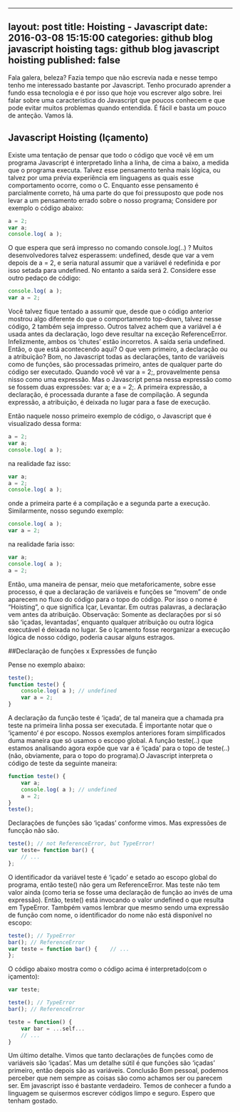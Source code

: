 
---
layout: post
title:  Hoisting - Javascript
date:   2016-03-08 15:15:00
categories: github blog javascript hoisting 
tags: github blog javascript hoisting
published: false
---

Fala galera, beleza? Fazia tempo que não escrevia nada e nesse tempo tenho me interessado bastante por Javascript. Tenho procurado aprender a fundo essa tecnologia e é por isso que hoje vou escrever algo sobre. Irei falar sobre uma caracteristica do Javascript que poucos conhecem e que pode evitar muitos problemas quando entendida. É fácil e basta um pouco de anteção. Vamos lá.

## Javascript Hoisting (Içamento)

Existe uma tentação de pensar que todo o código que você vê em um programa Javascript é interpretado linha a linha, de cima a baixo, a medida que o programa executa. Talvez esse pensamento tenha mais lógica, ou talvez por uma prévia experiência em linguagens as quais esse comportamento ocorre, como o C. 
Enquanto esse pensamento é parcialmente correto, há uma parte do que foi pressuposto que pode nos levar a um pensamento errado sobre o nosso programa; 
Considere por exemplo o código abaixo:
```js
a = 2;
var a;
console.log( a );
```

O que espera que será impresso no comando console.log(..) ?
Muitos desenvolvedores talvez esperassem: undefined, desde que var a vem depois de  a = 2, e seria natural assumir que a variável é redefinida e por isso setada para undefined. No entanto a saída será 2.
Considere esse outro pedaço de código:

```js
console.log( a );
var a = 2;
```

Você talvez fique tentado a assumir que, desde que o código anterior mostrou algo diferente do que o comportamento top-down, talvez nesse código, 2 também seja impresso. Outros talvez achem que a variável a é usada antes da declaração, logo deve resultar na exceção ReferenceError.
Infelizmente, ambos os ‘chutes’ estão incorretos. A saída seria undefined.
Então, o que está acontecendo aqui? O que vem primeiro, a declaração ou a atribuição? 
Bom, no Javascript todas as declarações, tanto de variáveis como de funções, são processadas primeiro, antes de qualquer parte do código ser executado. 
Quando você vê var a = 2;, provavelmente pensa nisso como uma expressão. Mas o Javascript pensa nessa expressão como se fossem duas expressões: var a; e a = 2;. A primeira expressão, a declaração, é processada durante a fase de compilação. A segunda expressão, a atribuição, é deixada no lugar para a fase de execução. 


Então naquele nosso primeiro exemplo de código, o Javascript que é visualizado dessa forma: 

```js
a = 2;
var a;
console.log( a );
```

na realidade faz isso:
```js
var a;
a = 2;
console.log( a );
```

onde a primeira parte é a compilação e a segunda parte a execução. Similarmente, nosso segundo exemplo:
```js
console.log( a );
var a = 2;
```

na realidade faria isso:
```js
var a;
console.log( a );
a = 2;
```

Então, uma maneira de pensar, meio que metaforicamente, sobre esse processo, é que a declaração de variáveis e funções se “movem” de onde aparecem no fluxo do código para o topo do código. Por isso o nome é “Hoisting”, o que significa Içar, Levantar.
Em outras palavras, a declaração vem antes da atribuição. 
Observação: Somente as declarações por si só são ‘içadas, levantadas’, enquanto qualquer atribuição ou outra lógica executável é deixada no lugar. Se o Içamento fosse reorganizar a execução lógica de nosso código, poderia causar alguns estragos. 

##Declaração de funções x Expressões de função

Pense no exemplo abaixo:
```js
teste();
function teste() {
    console.log( a ); // undefined
    var a = 2;
}
```
A declaração da função teste é ‘içada’, de tal maneira que a chamada pra teste na primeira linha possa ser executada. 
É importante notar que o ‘içamento’ é por escopo. Nossos exemplos anteriores foram simplificados duma maneira que só usamos o escopo global. A função teste(..) que estamos analisando agora expõe que var a é ‘içada’ para o topo de teste(..) (não, obviamente, para o topo do programa).O Javascript interpreta o código de teste da seguinte maneira: 
```js
function teste() {
    var a;
    console.log( a ); // undefined
    a = 2;
}
teste();
```

Declarações de funções são ‘içadas’ conforme vimos. Mas expressões de funcção não são.
```js
teste(); // not ReferenceError, but TypeError!
var teste= function bar() {
    // ...
};
```

O identificador da variável teste é ‘içado’ e setado ao escopo global do programa, então teste() não gera um  ReferenceError. Mas teste não tem valor ainda (como teria se fosse uma declaração de função ao invés de uma expressão). Então, teste() está invocando o valor undefined o que resulta em TypeError.
Tambpém vamos lembrar que mesmo sendo uma expressão de função com nome, o identificador do nome não está disponível no escopo:
```js
teste(); // TypeError
bar(); // ReferenceError
var teste = function bar() {    // ...
};
```
O código abaixo mostra como o código acima é interpretado(com o içamento):
```js
var teste;

teste(); // TypeError
bar(); // ReferenceError

teste = function() {
    var bar = ...self...
    // ...
}
```

Um último detalhe. Vimos que tanto declarações de funções como de variáveis são ‘içadas’. Mas um detalhe sútil é que funções são ‘içadas’ primeiro, então depois são as variáveis. 
Conclusão
Bom pessoal, podemos perceber que nem sempre as coisas são como achamos ser ou parecem ser. Em javascript isso é bastante verdadeiro. Temos de conhecer a fundo a linguagem se quisermos escrever códigos limpo e seguro. Espero que tenham gostado.


